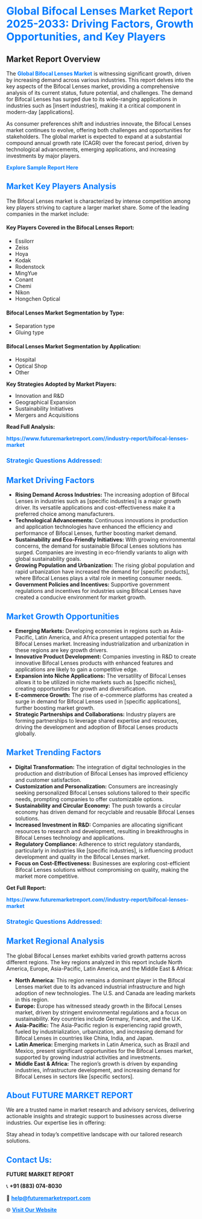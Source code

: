 <h1 style="color: #007BFF;">Global Bifocal Lenses Market Report 2025-2033: Driving Factors, Growth Opportunities, and Key Players</h1>

<section id="overview">
<h2>Market Report Overview</h2>
<p>The <a href="https://www.futuremarketreport.com//industry-report/bifocal-lenses-market" style="color: #007BFF; text-decoration: none;"><strong>Global Bifocal Lenses Market</strong></a> is witnessing significant growth, driven by increasing demand across various industries. This report delves into the key aspects of the Bifocal Lenses market, providing a comprehensive analysis of its current status, future potential, and challenges. The demand for Bifocal Lenses has surged due to its wide-ranging applications in industries such as [insert industries], making it a critical component in modern-day [applications].</p>
<p>As consumer preferences shift and industries innovate, the Bifocal Lenses market continues to evolve, offering both challenges and opportunities for stakeholders. The global market is expected to expand at a substantial compound annual growth rate (CAGR) over the forecast period, driven by technological advancements, emerging applications, and increasing investments by major players.</p>
</section>

<section id="overview">
<p><a href="https://www.futuremarketreport.com//request-sample/reportId=85658" style="color: #007BFF; text-decoration: none;"><strong>Explore Sample Report Here</strong></a></p>
</section>

<section id="key-players">
<h2 style="color: #007BFF;">Market Key Players Analysis</h2>
<p>The Bifocal Lenses market is characterized by intense competition among key players striving to capture a larger market share. Some of the leading companies in the market include:</p>
<h4>Key Players Covered in the Bifocal Lenses Report:</h4>
<ul><li>Essilorr</li><li>Zeiss</li><li>Hoya</li><li>Kodak</li><li>Rodenstock</li><li>MingYue</li><li>Conant</li><li>Chemi</li><li>Nikon</li><li>Hongchen Optical</li></ul>
<h4>Bifocal Lenses Market Segmentation by Type:</h4>
<ul><li>Separation type</li><li>Gluing type</li></ul>

<h4>Bifocal Lenses Market Segmentation by Application:</h4>
<ul><li>Hospital</li><li>Optical Shop</li><li>Other</li></ul>
<p><strong>Key Strategies Adopted by Market Players:</strong></p>
<ul>
<li>Innovation and R&D</li>
<li>Geographical Expansion</li>
<li>Sustainability Initiatives</li>
<li>Mergers and Acquisitions</li>
</ul>
</section>

<section>
<p><strong>Read Full Analysis: </strong></p><a href="https://www.futuremarketreport.com//industry-report/bifocal-lenses-market" style="color: #007BFF; text-decoration: none;"><strong>https://www.futuremarketreport.com//industry-report/bifocal-lenses-market</strong></a>
<h3 style="color: #007BFF;">Strategic Questions Addressed:</h3>
</section>

<section id="driving-factors">
<h2 style="color: #007BFF;">Market Driving Factors</h2>
<ul>
<li><strong>Rising Demand Across Industries:</strong> The increasing adoption of Bifocal Lenses in industries such as [specific industries] is a major growth driver. Its versatile applications and cost-effectiveness make it a preferred choice among manufacturers.</li>
<li><strong>Technological Advancements:</strong> Continuous innovations in production and application technologies have enhanced the efficiency and performance of Bifocal Lenses, further boosting market demand.</li>
<li><strong>Sustainability and Eco-Friendly Initiatives:</strong> With growing environmental concerns, the demand for sustainable Bifocal Lenses solutions has surged. Companies are investing in eco-friendly variants to align with global sustainability goals.</li>
<li><strong>Growing Population and Urbanization:</strong> The rising global population and rapid urbanization have increased the demand for [specific products], where Bifocal Lenses plays a vital role in meeting consumer needs.</li>
<li><strong>Government Policies and Incentives:</strong> Supportive government regulations and incentives for industries using Bifocal Lenses have created a conducive environment for market growth.</li>
</ul>
</section>

<section id="growth-opportunities">
<h2 style="color: #007BFF;">Market Growth Opportunities</h2>
<ul>
<li><strong>Emerging Markets:</strong> Developing economies in regions such as Asia-Pacific, Latin America, and Africa present untapped potential for the Bifocal Lenses market. Increasing industrialization and urbanization in these regions are key growth drivers.</li>
<li><strong>Innovative Product Development:</strong> Companies investing in R&D to create innovative Bifocal Lenses products with enhanced features and applications are likely to gain a competitive edge.</li>
<li><strong>Expansion into Niche Applications:</strong> The versatility of Bifocal Lenses allows it to be utilized in niche markets such as [specific niches], creating opportunities for growth and diversification.</li>
<li><strong>E-commerce Growth:</strong> The rise of e-commerce platforms has created a surge in demand for Bifocal Lenses used in [specific applications], further boosting market growth.</li>
<li><strong>Strategic Partnerships and Collaborations:</strong> Industry players are forming partnerships to leverage shared expertise and resources, driving the development and adoption of Bifocal Lenses products globally.</li>
</ul>
</section>

<section id="trending-factors">
<h2 style="color: #007BFF;">Market Trending Factors</h2>
<ul>
<li><strong>Digital Transformation:</strong> The integration of digital technologies in the production and distribution of Bifocal Lenses has improved efficiency and customer satisfaction.</li>
<li><strong>Customization and Personalization:</strong> Consumers are increasingly seeking personalized Bifocal Lenses solutions tailored to their specific needs, prompting companies to offer customizable options.</li>
<li><strong>Sustainability and Circular Economy:</strong> The push towards a circular economy has driven demand for recyclable and reusable Bifocal Lenses solutions.</li>
<li><strong>Increased Investment in R&D:</strong> Companies are allocating significant resources to research and development, resulting in breakthroughs in Bifocal Lenses technology and applications.</li>
<li><strong>Regulatory Compliance:</strong> Adherence to strict regulatory standards, particularly in industries like [specific industries], is influencing product development and quality in the Bifocal Lenses market.</li>
<li><strong>Focus on Cost-Effectiveness:</strong> Businesses are exploring cost-efficient Bifocal Lenses solutions without compromising on quality, making the market more competitive.</li>
</ul>
</section>

<section>
<p><strong>Get Full Report: </strong></p><a href="https://www.futuremarketreport.com//industry-report/bifocal-lenses-market" style="color: #007BFF; text-decoration: none;"><strong>https://www.futuremarketreport.com//industry-report/bifocal-lenses-market</strong></a>
<h3 style="color: #007BFF;">Strategic Questions Addressed:</h3>
</section>


<section id="regional-analysis">
<h2 style="color: #007BFF;">Market Regional Analysis</h2>
<p>The global Bifocal Lenses market exhibits varied growth patterns across different regions. The key regions analyzed in this report include North America, Europe, Asia-Pacific, Latin America, and the Middle East & Africa:</p>
<ul>
<li><strong>North America:</strong> This region remains a dominant player in the Bifocal Lenses market due to its advanced industrial infrastructure and high adoption of new technologies. The U.S. and Canada are leading markets in this region.</li>
<li><strong>Europe:</strong> Europe has witnessed steady growth in the Bifocal Lenses market, driven by stringent environmental regulations and a focus on sustainability. Key countries include Germany, France, and the U.K.</li>
<li><strong>Asia-Pacific:</strong> The Asia-Pacific region is experiencing rapid growth, fueled by industrialization, urbanization, and increasing demand for Bifocal Lenses in countries like China, India, and Japan.</li>
<li><strong>Latin America:</strong> Emerging markets in Latin America, such as Brazil and Mexico, present significant opportunities for the Bifocal Lenses market, supported by growing industrial activities and investments.</li>
<li><strong>Middle East & Africa:</strong> The region’s growth is driven by expanding industries, infrastructure development, and increasing demand for Bifocal Lenses in sectors like [specific sectors].</li>
</ul>
</section>

<footer>
<h2 style="color: #007BFF;">About FUTURE MARKET REPORT</h2>
<p>We are a trusted name in market research and advisory services, delivering actionable insights and strategic support to businesses across diverse industries. Our expertise lies in offering:</p>

<p>Stay ahead in today’s competitive landscape with our tailored research solutions.</p>

<h2 style="color: #007BFF;">Contact Us:</h2>
<p><strong>FUTURE MARKET REPORT</strong></p>
<p>📞 <strong>+91 (883) 074-8030</strong></p>
<p>📧 <strong><a href="mailto:help@futuremarketreport.com" style="color: #007BFF;">help@futuremarketreport.com</a></strong></p>
<p>🌐 <strong><a href="https://www.futuremarketreport.com/" style="color: #007BFF;">Visit Our Website</a></strong></p>
</footer>